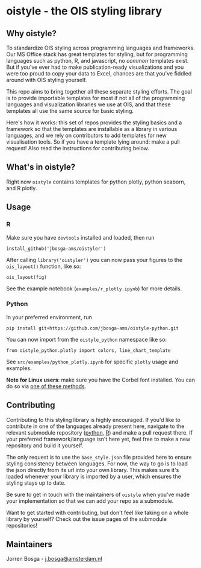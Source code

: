 # oistyle - the OIS styling library


## Why oistyle?
To standardize OIS styling across programming languages and frameworks. Our MS Office stack has great templates for styling, but for programming languages such as python, R, and javascript, no _common_ templates exist. But if you've ever had to make publication-ready visualizations and you were too proud to copy your data to Excel, chances are that you've fiddled around with OIS styling yourself. 

This repo aims to bring together all these separate styling efforts. The goal is to provide importable templates for most if not all of the programming languages and visualization libraries we use at OIS, and that these templates all use the same source for basic styling. 

Here's how it works: this set of repos provides the styling basics and a framework so that the templates are installable as a library in various languages, and we rely on contributors to add templates for new visualisation tools. So if you have a template lying around: make a pull request! Also read the instructions for contributing below. 


## What's in oistyle?
Right now `oistyle` contains templates for python plotly, python seaborn, and R plotly. 

## Usage

### R

Make sure you have `devtools` installed and loaded, then run

`install_github('jbosga-ams/oistyler')`

After calling `library('oistyler')` you can now pass your figures to the `ois_layout()` function, like so:

`ois_layout(fig)`

See the example notebook (`examples/r_plotly.ipynb`) for more details. 

### Python
In your preferred environment, run 

`pip install git+https://github.com/jbosga-ams/oistyle-python.git`

You can now import from the `oistyle_python` namespace like so:

`from oistyle_python.plotly import colors, line_chart_template`

See `src/examples/python_plotly.ipynb` for specific `plotly` usage and examples. 

__Note for Linux users__: make sure you have the Corbel font installed. You can do so via [one of these methods](https://www.stugon.com/install-microsoft-fonts-ubuntu/#:~:text=%20How%20to%20Install%20Microsoft%20Fonts%20in%20Ubuntu,Install%20Microsoft%20Fonts%20Using%20Software%20Center%20More%20).

## Contributing
Contributing to this styling library is highly encouraged. 
If you'd like to contribute in one of the languages already present here, navigate to the relevant submodule repository ([python](https://github.com/jbosga-ams/oistyle-python), [R](https://github.com/jbosga-ams/oistyler)) and make a pull request there. If your preferred framework/language isn't here yet, feel free to make a new repository and build it yourself. 

The only request is to use the `base_style.json` file provided here to ensure styling consistency between languages. For now, the way to go is to load the json directly from its url into your own library. This makes sure it's loaded whenever your library is imported by a user, which ensures the styling stays up to date. 

Be sure to get in touch with the maintainers of `oistyle` when you've made your implementation so that we can add your repo as a submodule.

Want to get started with contributing, but don't feel like taking on a whole library by yourself? Check out the issue pages of the submodule repositories!

## Maintainers
Jorren Bosga - j.bosga@amsterdam.nl
